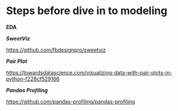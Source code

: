 # Steps before dive in to modeling

**EDA**

***SweetViz***

https://github.com/fbdesignpro/sweetviz

***Pair Plot***

https://towardsdatascience.com/visualizing-data-with-pair-plots-in-python-f228cf529166


***Pandas Profiling***

https://github.com/pandas-profiling/pandas-profiling
